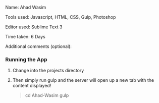 Name: Ahad Wasim

Tools used: Javascript, HTML, CSS, Gulp, Photoshop

Editor used: Sublime Text 3

Time taken: 6 Days

Additional comments (optional):

### Running the App
  
  1. Change into the projects directory 
  2. Then simply run gulp and the server will open up a new tab with the content displayed!

        > cd Ahad-Wasim
        > gulp
